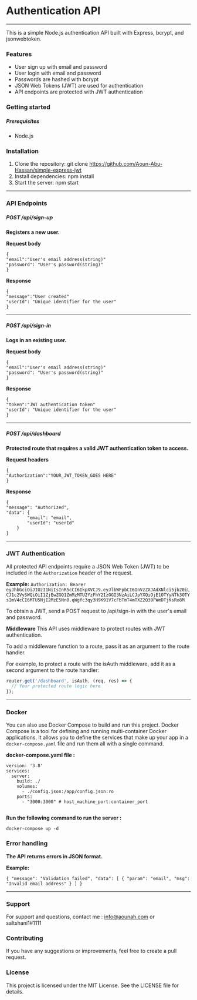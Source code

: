 # Authentication API


------------



This is a simple Node.js authentication API built with Express, bcrypt, and jsonwebtoken.


### Features
- User sign up with email and password
- User login with email and password
- Passwords are hashed with bcrypt
- JSON Web Tokens (JWT) are used for authentication
- API endpoints are protected with JWT authentication






### Getting started
##### Prerequisites
- Node.js




### Installation
1. Clone the repository: git clone https://github.com/Aoun-Abu-Hassan/simple-express-jwt
2. Install dependencies: npm install
3. Start the server: npm start


------------



### API Endpoints

##### POST /api/sign-up
**Registers a new user.**

**Request body**
```
{
"email":"User's email address(string)"
"password": "User's password(string)"
}
```

**Response**
```
{
"message":"User created"
"userId": "Unique identifier for the user"
}
```

------------


##### POST /api/sign-in
**Logs in an existing user.**

**Request body**
```
{
"email":"User's email address(string)"
"password": "User's password(string)"
}
```

**Response**
```
{
"token":"JWT authentication token"
"userId": "Unique identifier for the user"
}
```

------------


##### POST /api/dashboard
**Protected route that requires a valid JWT authentication token to access.**

**Request headers**
```
{
"Authorization":"YOUR_JWT_TOKEN_GOES HERE"
}
```

**Response**
```
{
"message": "Authorized",
"data": {
        "email": "email",
        "userId": "userId"
    }
}
```

------------


### JWT Authentication
All protected API endpoints require a JSON Web Token (JWT) to be included in the `Authorization` header of the request.

**Example:**
`Authorization: Bearer eyJhbGciOiJIUzI1NiIsInR5cCI6IkpXVCJ9.eyJlbWFpbCI6InVzZXJAdXNlci5jb20iLCJ1c2VySWQiOiI1ZjEwZGQ1ZmMzMTU2YzFhY2IzOGI3NzAiLCJpYXQiOjE1OTYyNTk3OTYsImV4cCI6MTU5NjI2MzE5Nn0.qWgfc3qy3H9K91V7cFbTmT4mTXZ2Q39FWmDTjKsRx8M`

To obtain a JWT, send a POST request to /api/sign-in with the user's email and password.

**Middleware**
This API uses middleware to protect routes with JWT authentication.

To add a middleware function to a route, pass it as an argument to the route handler.

For example, to protect a route with the isAuth middleware, add it as a second argument to the route handler:

```js
router.get('/dashboard', isAuth, (req, res) => {
  // Your protected route logic here
});
```


------------

### Docker
You can also use Docker Compose to build and run this project. Docker Compose is a tool for defining and running multi-container Docker applications. It allows you to define the services that make up your app in a `docker-compose.yaml` file and run them all with a single command.

**docker-compose.yaml file :**
```
version: '3.8'
services:
  server:
    build: ./
    volumes:
      - ./config.json:/app/config.json:ro
    ports:
      - "3000:3000" # host_machine_port:container_port
  
```

**Run the following command to run the server :**
```
docker-compose up -d
```

### Error handling
**The API returns errors in JSON format.**

**Example:**

`
{
  "message": "Validation failed",
  "data": [
    {
      "param": "email",
      "msg": "Invalid email address"
    }
  ]
}
`


------------



### Support
For support and questions, contact me : info@aounah.com or saltshani1#1111

### Contributing
If you have any suggestions or improvements, feel free to create a pull request.

### License
This project is licensed under the MIT License. See the LICENSE file for details.
